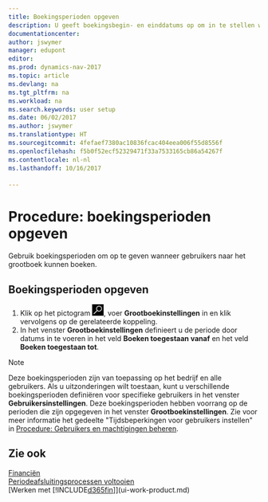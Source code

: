 ```yaml
---
title: Boekingsperioden opgeven
description: U geeft boekingsbegin- en einddatums op om in te stellen wanneer gebruikers naar het grootboek kunnen boeken.
documentationcenter: 
author: jswymer
manager: edupont
editor: 
ms.prod: dynamics-nav-2017
ms.topic: article
ms.devlang: na
ms.tgt_pltfrm: na
ms.workload: na
ms.search.keywords: user setup
ms.date: 06/02/2017
ms.author: jswymer
ms.translationtype: HT
ms.sourcegitcommit: 4fefaef7380ac10836fcac404eea006f55d8556f
ms.openlocfilehash: f5b0f52ecf52329471f33a7533165cb86a54267f
ms.contentlocale: nl-nl
ms.lasthandoff: 10/16/2017

---
```

# <a name="how-to-specify-posting-periods"></a>Procedure: boekingsperioden opgeven
Gebruik boekingsperioden om op te geven wanneer gebruikers naar het grootboek kunnen boeken.  

## <a name="to-specify-posting-periods"></a>Boekingsperioden opgeven
1. Klik op het pictogram ![Zoeken naar pagina of rapport](media/ui-search/search_small.png "pictogram Zoeken naar pagina of rapport"), voer **Grootboekinstellingen** in en klik vervolgens op de gerelateerde koppeling.  
2. In het venster **Grootboekinstellingen** definieert u de periode door datums in te voeren in het veld **Boeken toegestaan vanaf** en het veld **Boeken toegestaan tot**.  

> [!NOTE]  
>   Deze boekingsperioden zijn van toepassing op het bedrijf en alle gebruikers. Als u uitzonderingen wilt toestaan, kunt u verschillende boekingsperioden definiëren voor specifieke gebruikers in het venster **Gebruikersinstellingen**. Deze boekingsperioden hebben voorrang op de perioden die zijn opgegeven in het venster **Grootboekinstellingen**. Zie voor meer informatie het gedeelte "Tijdsbeperkingen voor gebruikers instellen" in [Procedure: Gebruikers en machtigingen beheren](ui-how-users-permissions.md).

## <a name="see-also"></a>Zie ook
[Financiën](finance.md)  
[Periodeafsluitingsprocessen voltooien](year-how-complete-period-end-processes.md)  
[Werken met [!INCLUDE[d365fin](includes/d365fin_md.md)]](ui-work-product.md)

